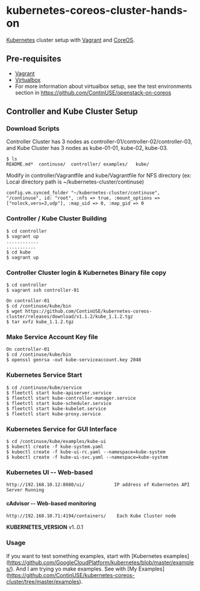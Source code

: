 # kubernetes-coreos-cluster-hands-on
[Kubernetes](https://github.com/GoogleCloudPlatform/kubernetes)
cluster setup with [Vagrant](https://www.vagrantup.com) and
[CoreOS](https://coreos.com).

## Pre-requisites

* [Vagrant](https://www.vagrantup.com)
* [Virtualbox](https://www.virtualbox.org)
* For more information about virtualbox setup, see the test environments section in https://github.com/ContinUSE/openstack-on-coreos

## Controller and Kube Cluster Setup 

### Download Scripts
Controller Cluster has 3 nodes as controller-01/controller-02/controller-03, and Kube Cluster has 3 nodes as kube-01-01, kube-02, kube-03.
```
$ ls
README.md*	continuse/	controller/	examples/	kube/
```

Modify in controller/Vagrantfile and kube/Vagrantfile for NFS directory (ex: Local directory path is ~/kubernetes-cluster/continuse)
```
config.vm.synced_folder "~/kubernetes-cluster/continuse", "/continuse", id: "root", :nfs => true, :mount_options =>  ["nolock,vers=3,udp"], :map_uid => 0, :map_gid => 0
```

### Controller / Kube Cluster Building
```
$ cd controller
$ vagrant up
............
...........
$ cd kube
$ vagrant up
```

### Controller Cluster login & Kubernetes Binary file copy
```
$ cd controller
$ vagrant ssh controller-01

On controller-01
$ cd /continuse/kube/bin
$ wget https://github.com/ContinUSE/kubernetes-coreos-cluster/releases/download/v1.1.2/kube_1.1.2.tgz
$ tar xvfz kube_1.1.2.tgz
```

### Make Service Account Key file
```
On controller-01
$ cd /continuse/kube/bin
$ openssl genrsa -out kube-serviceaccount.key 2048
```

### Kubernetes Service Start
```
$ cd /continuse/kube/service
$ fleetctl start kube-apiserver.service
$ fleetctl start kube-controller-manager.service
$ fleetctl start kube-scheduler.service
$ fleetctl start kube-kubelet.service
$ fleetctl start kube-proxy.service
```

### Kubernetes Service for GUI Interface
```
$ cd /continuse/kube/examples/kube-ui
$ kubectl create -f kube-system.yaml
$ kubectl create -f kube-ui-rc.yaml --namespace=kube-system
$ kubectl create -f kube-ui-svc.yaml --namespace=kube-system
```

### Kubernetes UI -- Web-based
```
http://192.168.10.12:8080/ui/           IP address of Kubernetes API Server Running
```

#### cAdvisor -- Web-based monitoring
```
http://192.168.10.71:4194/containers/    Each Kube Cluster node
```

**KUBERNETES_VERSION** v1..0.1

### Usage

If you want to test something examples, start with [Kubernetes examples]
(https://github.com/GoogleCloudPlatform/kubernetes/blob/master/examples/).
And I am trying yo make examples. See with [My Examples] (https://github.com/ContinUSE/kubernetes-coreos-cluster/tree/master/examples).

